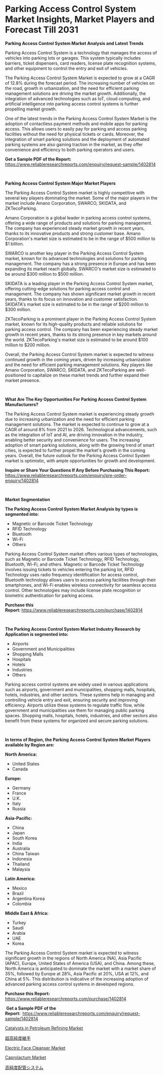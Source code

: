<p><h1>Parking Access Control System Market Insights, Market Players and Forecast Till 2031</h1></p><p><strong>Parking Access Control System Market Analysis and Latest Trends</strong></p>
<p><p>Parking Access Control System is a technology that manages the access of vehicles into parking lots or garages. This system typically includes barriers, ticket dispensers, card readers, license plate recognition systems, and other equipment to control the entry and exit of vehicles.</p><p>The Parking Access Control System Market is expected to grow at a CAGR of 12.8% during the forecast period. The increasing number of vehicles on the road, growth in urbanization, and the need for efficient parking management solutions are driving the market growth. Additionally, the integration of advanced technologies such as IoT, cloud computing, and artificial intelligence into parking access control systems is further propelling market growth.</p><p>One of the latest trends in the Parking Access Control System Market is the adoption of contactless payment methods and mobile apps for parking access. This allows users to easily pay for parking and access parking facilities without the need for physical tickets or cards. Moreover, the integration of smart parking solutions and the deployment of automated parking systems are also gaining traction in the market, as they offer convenience and efficiency to both parking operators and users.</p></p>
<p><strong>Get a Sample PDF of the Report:&nbsp;</strong> <a href="https://www.reliableresearchreports.com/enquiry/request-sample/1402814">https://www.reliableresearchreports.com/enquiry/request-sample/1402814</a></p>
<p>&nbsp;</p>
<p><strong>Parking Access Control System Major Market Players</strong></p>
<p><p>The Parking Access Control System market is highly competitive with several key players dominating the market. Some of the major players in the market include Amano Corporation, SWARCO, SKIDATA, and ZKTecoParking.</p><p>Amano Corporation is a global leader in parking access control systems, offering a wide range of products and solutions for parking management. The company has experienced steady market growth in recent years, thanks to its innovative products and strong customer base. Amano Corporation's market size is estimated to be in the range of $500 million to $1 billion.</p><p>SWARCO is another key player in the Parking Access Control System market, known for its advanced technologies and solutions for parking management. The company has a strong presence in Europe and has been expanding its market reach globally. SWARCO's market size is estimated to be around $300 million to $500 million.</p><p>SKIDATA is a leading player in the Parking Access Control System market, offering cutting-edge solutions for parking access control and management. The company has shown significant market growth in recent years, thanks to its focus on innovation and customer satisfaction. SKIDATA's market size is estimated to be in the range of $200 million to $300 million.</p><p>ZKTecoParking is a prominent player in the Parking Access Control System market, known for its high-quality products and reliable solutions for parking access control. The company has been experiencing steady market growth in recent years, thanks to its strong presence in key markets around the world. ZKTecoParking's market size is estimated to be around $100 million to $200 million.</p><p>Overall, the Parking Access Control System market is expected to witness continued growth in the coming years, driven by increasing urbanization and the need for efficient parking management solutions. Key players like Amano Corporation, SWARCO, SKIDATA, and ZKTecoParking are well-positioned to capitalize on these market trends and further expand their market presence.</p></p>
<p>&nbsp;</p>
<p><strong>What Are The Key Opportunities For Parking Access Control System Manufacturers?</strong></p>
<p><p>The Parking Access Control System market is experiencing steady growth due to increasing urbanization and the need for efficient parking management solutions. The market is expected to continue to grow at a CAGR of around 8% from 2021 to 2026. Technological advancements, such as the integration of IoT and AI, are driving innovation in the industry, enabling better security and convenience for users. The increasing adoption of smart parking solutions, along with the growing trend of smart cities, is expected to further propel the market's growth in the coming years. Overall, the future outlook for the Parking Access Control System market is optimistic, with ample opportunities for growth and development.</p></p>
<p><strong>Inquire or Share Your Questions If Any Before Purchasing This Report:</strong> <a href="https://www.reliableresearchreports.com/enquiry/pre-order-enquiry/1402814">https://www.reliableresearchreports.com/enquiry/pre-order-enquiry/1402814</a></p>
<p>&nbsp;</p>
<p><strong>Market Segmentation</strong></p>
<p><strong>The Parking Access Control System Market Analysis by types is segmented into:</strong></p>
<p><ul><li>Magnetic or Barcode Ticket Technology</li><li>RFID Technology</li><li>Bluetooth</li><li>Wi-Fi</li><li>Others</li></ul></p>
<p><p>Parking Access Control System market offers various types of technologies, such as Magnetic or Barcode Ticket Technology, RFID Technology, Bluetooth, Wi-Fi, and others. Magnetic or Barcode Ticket Technology involves issuing tickets to vehicles entering the parking lot, RFID Technology uses radio frequency identification for access control, Bluetooth technology allows users to access parking facilities through their smartphones, and Wi-Fi enables wireless connectivity for seamless access control. Other technologies may include license plate recognition or biometric authentication for parking access.</p></p>
<p><strong>Purchase this Report:&nbsp;</strong><a href="https://www.reliableresearchreports.com/purchase/1402814">https://www.reliableresearchreports.com/purchase/1402814</a></p>
<p>&nbsp;</p>
<p><strong>The Parking Access Control System Market Industry Research by Application is segmented into:</strong></p>
<p><ul><li>Airports</li><li>Government and Municipalities</li><li>Shopping Malls</li><li>Hospitals</li><li>Hotels</li><li>Industries</li><li>Others</li></ul></p>
<p><p>Parking access control systems are widely used in various applications such as airports, government and municipalities, shopping malls, hospitals, hotels, industries, and other sectors. These systems help in managing and controlling vehicle entry and exit, ensuring security and improving efficiency. Airports utilize these systems to regulate traffic flow, while government and municipalities use them for managing public parking spaces. Shopping malls, hospitals, hotels, industries, and other sectors also benefit from these systems for organized and secure parking solutions.</p></p>
<p>&nbsp;</p>
<p><strong>In terms of Region, the Parking Access Control System Market Players available by Region are:</strong></p>
<p>
    <p> <strong> North America: </strong>
        <ul>
            <li>United States</li>
            <li>Canada</li>
        </ul>
        </p> 
    <p> <strong> Europe: </strong>
        <ul>
            <li>Germany</li>
            <li>France</li>
            <li>U.K.</li>
            <li>Italy</li>
            <li>Russia</li>
        </ul>
        </p> 
    <p> <strong> Asia-Pacific: </strong>
        <ul>
            <li>China</li>
            <li>Japan</li>
            <li>South Korea</li>
            <li>India</li>
            <li>Australia</li>
            <li>China Taiwan</li>
            <li>Indonesia</li>
            <li>Thailand</li>
            <li>Malaysia</li>
        </ul>
        </p> 
    <p> <strong> Latin America: </strong>
        <ul>
            <li>Mexico</li>
            <li>Brazil</li>
            <li>Argentina Korea</li>
            <li>Colombia</li>
        </ul>
        </p> 
    <p> <strong> Middle East & Africa: </strong>
        <ul>
            <li>Turkey</li>
            <li>Saudi</li>
            <li>Arabia</li>
            <li>UAE</li>
            <li>Korea</li>
        </ul>
    </p>
    </p>
<p><p>The Parking Access Control System market is expected to witness significant growth in the regions of North America (NA), Asia Pacific (APAC), Europe, United States of America (USA), and China. Among these, North America is anticipated to dominate the market with a market share of 35%, followed by Europe at 28%, Asia Pacific at 20%, USA at 12%, and China at 5%. This distribution is indicative of the increasing adoption of advanced parking access control systems in developed regions.</p></p>
<p><strong>Purchase this Report: </strong><a href="https://www.reliableresearchreports.com/purchase/1402814">https://www.reliableresearchreports.com/purchase/1402814</a></p>
<p>&nbsp;<strong>Get a Sample PDF of the Report:&nbsp;&nbsp;</strong><a href="https://www.reliableresearchreports.com/enquiry/request-sample/1402814">https://www.reliableresearchreports.com/enquiry/request-sample/1402814</a></p>
<p><strong></strong></p>
<p><p><a href="https://view.publitas.com/reportprime-1/catalysts-in-petroleum-refining-market-size-2024-2031-global-industrial-analysis-key-geographical-regions-market-share-top-key-players-product-types-and-forecast-research-report/">Catalysts in Petroleum Refining Market</a></p><p><a href="https://medium.com/@hoped252023/%E8%B6%85%E9%AB%98%E7%B4%94%E5%BA%A6%E3%83%95%E3%82%A3%E3%83%83%E3%83%86%E3%82%A3%E3%83%B3%E3%82%B0%E5%B8%82%E5%A0%B4%E3%81%AE%E5%88%86%E6%9E%90-%E3%82%B0%E3%83%AD%E3%83%BC%E3%83%90%E3%83%AB%E7%94%A3%E6%A5%AD%E3%81%AE%E5%B1%95%E6%9C%9B%E3%81%A8%E4%BA%88%E6%B8%AC-2024%E5%B9%B4%E3%81%8B%E3%82%892031%E5%B9%B4-9eb090d7702f">超高純度継手</a></p><p><a href="https://pretty-mail-caf.notion.site/Electric-Face-Cleanser-Market-Size-Growth-and-Forecast-from-2024-2031-7ee5708432a14e54b4091804f3be7402">Electric Face Cleanser Market</a></p><p><a href="https://view.publitas.com/reportprime-1/caprolactum-market-size-share-trends-analysis-report-by-material-by-type-by-end-user-by-region-and-segment-forecasts-2024-2031/">Caprolactum Market</a></p><p><a href="https://medium.com/@hoped252023/%E9%AB%98%E7%B4%94%E5%BA%A6%E9%85%8D%E7%AE%A1%E3%82%B7%E3%82%B9%E3%83%86%E3%83%A0%E5%B8%82%E5%A0%B4%E8%A6%8F%E6%A8%A1%E3%81%8A%E3%82%88%E3%81%B3%E5%B8%82%E5%A0%B4%E5%8B%95%E5%90%91-%E5%AE%8C%E5%85%A8%E3%81%AA%E6%A5%AD%E7%95%8C%E6%A6%82%E8%A6%81-2024%E5%B9%B4%E3%81%8B%E3%82%892031%E5%B9%B4-2ac75dac114d">高純度配管システム</a></p></p>